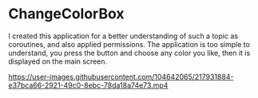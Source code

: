 # ChangeColorBox

I created this application for a better understanding of such a topic as coroutines, and also applied permissions. The application is too simple to understand, you press the button and choose any color you like, then it is displayed on the main screen.



https://user-images.githubusercontent.com/104642065/217931884-e37bca66-2921-49c0-8ebc-78da18a74e73.mp4
